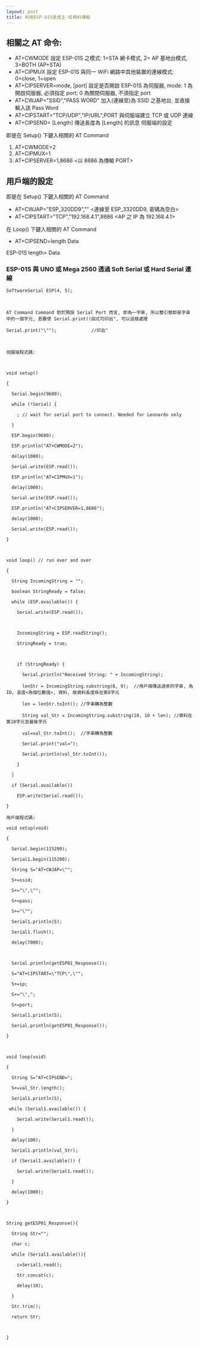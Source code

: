 ```yaml
---
layout: post
title: 利用ESP-01S逹成主-從資料傳輸
---
```


## 相關之 AT 命令:

- AT+CWMODE 
設定 ESP-01S 之模式:   1=STA 網卡模式, 2= AP 基地台模式, 3=BOTH (AP+STA)
- AT+CIPMUX
設定 ESP-01S 與同一 WiFi 網路中其他裝置的連線模式: 0=close, 1=open
- AT+CIPSERVER=mode, [port]
 設定是否開啟 ESP-01S 為伺服器, mode: 1 為開啟伺服器, 必須指定 port; 0 為關閉伺服器, 不須指定 port
- AT+CWJAP="SSID","PASS WORD"
加入(連線至)為 SSID 之基地台, 並直接輸入該 Pass Word 
- AT+CIPSTART="TCP/UDP","IP/URL",PORT
與伺服端建立 TCP 或 UDP 連線
- AT+CIPSEND= [Length]
傳送長度為 [Length] 的訊息
伺服端的設定

即是在 Setup() 下鍵入相關的 AT Command

1. AT+CWMODE=2
2. AT+CIPMUX=1
3. AT+CIPSERVER=1,8686 <以 8686 為傳輸 PORT>

## 用戶端的設定

即是在 Setup() 下鍵入相關的 AT Command
* AT+CWJAP="ESP_320DD9","" <連線至 ESP_3320DD9, 密碼為空白>
* AT+CIPSTART="TCP","192.168.4.1",8686 <AP 之 IP 為 192.168.4.1>

在 Loop() 下鍵入相關的 AT Command
* AT+CIPSEND=length
Data

ESP-01S length>
Data


### ESP-01S 與 UNO 或 Mega 2560 透過 Soft Serial 或 Hard Serial 連線
```
SoftwareSerial ESP(4, 5);



AT Command Command 對於預設 Serial Port 而言, 即為一字串, 所以雙引號即是字串中的一個字元, 若要使 Serial.print()函式可印出", 可以這樣處理

Serial.print("\"");             //印出"



伺服端程式碼:



void setup()

{

  Serial.begin(9600);

  while (!Serial) {

    ; // wait for serial port to connect. Needed for Leonardo only

  }

  ESP.begin(9600);

  ESP.println("AT+CWMODE=2");

  delay(1000);

  Serial.write(ESP.read());

  ESP.println("AT+CIPMUX=1");

  delay(1000);

  Serial.write(ESP.read());

  ESP.println("AT+CIPSERVER=1,8686");

  delay(1000);

  Serial.write(ESP.read());

}



void loop() // run over and over

{

  String IncomingString = "";

  boolean StringReady = false;

  while (ESP.available()) {

    Serial.write(ESP.read());



    IncomingString = ESP.readString();

    StringReady = true;



    if (StringReady) {

      Serial.println("Received String: " + IncomingString);

      lenStr = IncomingString.substring(8, 9);  //用戶端傳送過來的字串, 為 ID, 長度<為個位數值>, 資料, 故資料長度係在第8字元

      len = lenStr.toInt(); //字串轉為整數

      String val_Str = IncomingString.substring(10, 10 + len); //資料在第10字元至最後字元

      val=val_Str.toInt();  //字串轉為整數

      Serial.print("val=");

      Serial.println(val_Str.toInt());      

    }   

  }

  if (Serial.available())

    ESP.write(Serial.read());

}
```

```
用戶端程式碼:

void setup(void)

{

  Serial.begin(115200);

  Serial1.begin(115200);

  String S="AT+CWJAP=\"";

  S+=ssid;

  S+="\",\"";

  S+=pass;

  S+="\"";

  Serial1.println(S);

  Serial1.flush();

  delay(7000);

  

  Serial.println(getESP01_Response());

  S="AT+CIPSTART=\"TCP\",\"";

  S+=ip;

  S+="\",";

  S+=port;

  Serial1.println(S);

  Serial.println(getESP01_Response());

}



void loop(void)

{  

  String S="AT+CIPSEND=";

  S+=val_Str.length();

  Serial1.println(S);

 while (Serial1.available()) {

    Serial.write(Serial1.read());

  }

  delay(100);

  Serial1.println(val_Str);

  if (Serial1.available()) {

    Serial.write(Serial1.read());

  }

  delay(1000);

}



String getESP01_Response(){

  String Str="";

  char c;

  while (Serial1.available()){

    c=Serial1.read();

    Str.concat(c);

    delay(10);

  }

  Str.trim();

  return Str;

  

}
```


